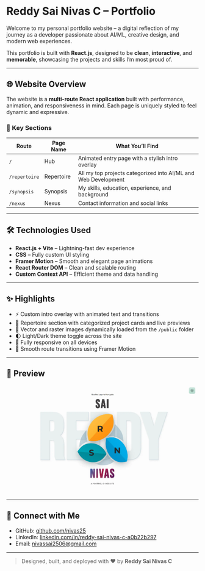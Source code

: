 # Reddy Sai Nivas C – Portfolio

Welcome to my personal portfolio website – a digital reflection of my journey as a developer passionate about AI/ML, creative design, and modern web experiences.

This portfolio is built with **React.js**, designed to be **clean**, **interactive**, and **memorable**, showcasing the projects and skills I’m most proud of.

---

## 🌐 Website Overview

The website is a **multi-route React application** built with performance, animation, and responsiveness in mind. Each page is uniquely styled to feel dynamic and expressive.

### 🎯 Key Sections

| Route         | Page Name   | What You’ll Find                                |
|---------------|-------------|--------------------------------------------------|
| `/`           | Hub         | Animated entry page with a stylish intro overlay |
| `/repertoire` | Repertoire  | All my top projects categorized into AI/ML and Web Development |
| `/synopsis`   | Synopsis    | My skills, education, experience, and background |
| `/nexus`      | Nexus       | Contact information and social links             |

---

## 🛠️ Technologies Used

- **React.js + Vite** – Lightning-fast dev experience
- **CSS** – Fully custom UI styling
- **Framer Motion** – Smooth and elegant page animations
- **React Router DOM** – Clean and scalable routing
- **Custom Context API** – Efficient theme and data handling

---

## ✨ Highlights

- ⚡ Custom intro overlay with animated text and transitions  
- 🧩 Repertoire section with categorized project cards and live previews  
- 🎨 Vector and raster images dynamically loaded from the `/public` folder  
- 🌓 Light/Dark theme toggle across the site  
- 📱 Fully responsive on all devices  
- 🔁 Smooth route transitions using Framer Motion  

---

## 📸 Preview

![Portfolio Screenshot](public/images/projects/portfolio/portfolio-02.webp)

---


## 🔗 Connect with Me

- GitHub: [github.com/nivas25](https://github.com/nivas25)
- LinkedIn: [linkedin.com/in/reddy-sai-nivas-c-a0b22b297](https://linkedin.com/in/reddy-sai-nivas-c-a0b22b297)
- Email: nivassai2506@gmail.com

---

> Designed, built, and deployed with ❤️ by **Reddy Sai Nivas C**
